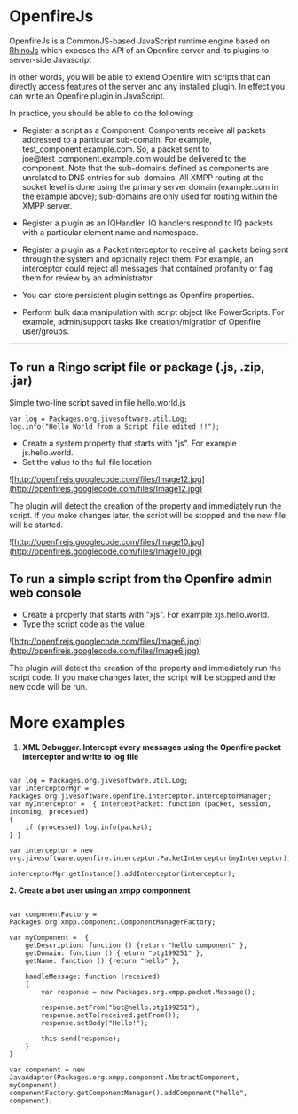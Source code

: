 # OpenfireJs #

OpenfireJs is a CommonJS-based JavaScript runtime engine based on [RhinoJs](http://http://ringojs.org/) which exposes the API of an Openfire server and its plugins to server-side Javascript

In other words, you will be able to extend Openfire with scripts that can directly access features of the server and any installed plugin. In effect you can write an Openfire plugin in JavaScript.

In practice, you should be able to do the following:

  * Register a script as a Component. Components receive all packets addressed to a particular sub-domain. For example, test\_component.example.com. So, a packet sent to joe@test\_component.example.com would be delivered to the component. Note that the sub-domains defined as components are unrelated to DNS entries for sub-domains. All XMPP routing at the socket level is done using the primary server domain (example.com in the example above); sub-domains are only used for routing within the XMPP server.

  * Register a plugin as an IQHandler. IQ handlers respond to IQ packets with a particular element name and namespace.

  * Register a plugin as a PacketInterceptor to receive all packets being sent through the system and optionally reject them. For example, an interceptor could reject all messages that contained profanity or flag them for review by an administrator.

  * You can store persistent plugin settings as Openfire properties.

  * Perform bulk data manipulation with script object like PowerScripts. For example, admin/support tasks like creation/migration of Openfire user/groups.


---




## To run a Ringo script file or package (.js, .zip, .jar) ##

Simple two-line script saved in file hello.world.js

```
var log = Packages.org.jivesoftware.util.Log; 
log.info("Hello World from a Script file edited !!");
```

  * Create a system property that starts with "js". For example js.hello.world.
  * Set the value to the full file location

![http://openfirejs.googlecode.com/files/Image12.jpg](http://openfirejs.googlecode.com/files/Image12.jpg)

The plugin will detect the creation of the property and immediately run the script. If you make changes later, the script will be stopped and the new file will be started.

![http://openfirejs.googlecode.com/files/Image10.jpg](http://openfirejs.googlecode.com/files/Image10.jpg)

## To run a simple script from the Openfire admin web console ##

  * Create a property that starts with "xjs". For example xjs.hello.world.
  * Type the script code as the value.

![http://openfirejs.googlecode.com/files/Image6.jpg](http://openfirejs.googlecode.com/files/Image6.jpg)

The plugin will detect the creation of the property and immediately run the script code. If you make changes later, the script will be stopped and the new code will be run.

# More examples #

1. **XML Debugger. Intercept every messages using the Openfire packet interceptor and write to log file**

```

var log = Packages.org.jivesoftware.util.Log; 
var interceptorMgr = Packages.org.jivesoftware.openfire.interceptor.InterceptorManager; 
var myInterceptor =  { interceptPacket: function (packet, session, incoming, processed) 
{
	if (processed) log.info(packet); 
} }

var interceptor = new org.jivesoftware.openfire.interceptor.PacketInterceptor(myInterceptor);

interceptorMgr.getInstance().addInterceptor(interceptor);

```

**2. Create a bot user using an xmpp componnent**

```

var componentFactory = Packages.org.xmpp.component.ComponentManagerFactory;

var myComponent =  {
	getDescription: function () {return "hello component" },
	getDomain: function () {return "btg199251" },	
	getName: function () {return "hello" },	
	
	handleMessage: function (received) 
	{
		var response = new Packages.org.xmpp.packet.Message();
		
		response.setFrom("bot@hello.btg199251");
		response.setTo(received.getFrom());
		response.setBody("Hello!");

		this.send(response);
	}		
}

var component = new JavaAdapter(Packages.org.xmpp.component.AbstractComponent, myComponent);
componentFactory.getComponentManager().addComponent("hello", component);

```